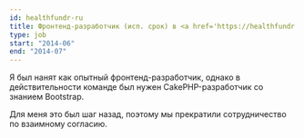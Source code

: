```yaml
---
id: healthfundr-ru
title: Фронтенд-разработчик (исп. срок) в <a href='https://healthfundr.com'>Healthfundr.com</a>, США
type: job
start: "2014-06"
end: "2014-07"
---
```


Я был нанят как опытный фронтенд-разработчик, однако в действительности команде был нужен CakePHP-разработчик со знанием Bootstrap.

Для меня это был шаг назад, поэтому мы прекратили сотрудничество по взаимному согласию.
